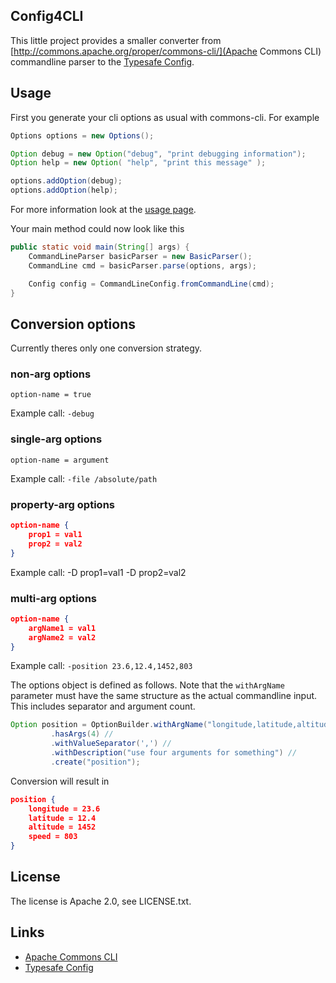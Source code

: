 ## Config4CLI

This little project provides a smaller converter from [http://commons.apache.org/proper/commons-cli/](Apache Commons CLI) commandline parser to the [Typesafe Config](https://github.com/typesafehub/config).

## Usage

First you generate your cli options as usual with commons-cli. For example

```java
Options options = new Options();

Option debug = new Option("debug", "print debugging information");
Option help = new Option( "help", "print this message" );

options.addOption(debug);
options.addOption(help);
```

For more information look at the [usage page](http://commons.apache.org/proper/commons-cli/usage.html).

Your main method could now look like this

```java
public static void main(String[] args) {
    CommandLineParser basicParser = new BasicParser();
    CommandLine cmd = basicParser.parse(options, args);

    Config config = CommandLineConfig.fromCommandLine(cmd);
}
```

## Conversion options

Currently theres only one conversion strategy.

### non-arg options
 
`option-name = true`
 
Example call: `-debug`


### single-arg options
 
`option-name = argument`
 
Example call: `-file /absolute/path`

### property-arg options

```json
option-name {
    prop1 = val1
    prop2 = val2
}
```
Example call: -D prop1=val1 -D prop2=val2

### multi-arg options

```json
option-name {
    argName1 = val1
    argName2 = val2
}
```

Example call: `-position 23.6,12.4,1452,803`

The options object is defined as follows. Note that the `withArgName` parameter must
have the same structure as the actual commandline input. This includes separator and 
argument count.

```java
Option position = OptionBuilder.withArgName("longitude,latitude,altitude,speed") //
         .hasArgs(4) //
         .withValueSeparator(',') //
         .withDescription("use four arguments for something") //
         .create("position");
```

Conversion will result in 

```json
position {
    longitude = 23.6
    latitude = 12.4
    altitude = 1452
    speed = 803
}
```

## License

The license is Apache 2.0, see LICENSE.txt.

## Links

* [Apache Commons CLI](http://commons.apache.org/proper/commons-cli/)
* [Typesafe Config](https://github.com/typesafehub/config)
